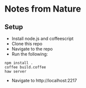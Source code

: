 # Notes from Nature

## Setup

- Install node.js and coffeescript
- Clone this repo
- Navigate to the repo
- Run the following:

```
npm install .
coffee build.coffee
haw server
```

- Navigate to http://localhost:2217